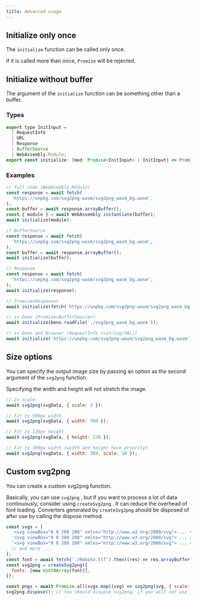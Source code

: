 ```yaml
---
title: Advanced usage
---
```


## Initialize only once

The `initialize` function can be called only once.

If it is called more than once, `Promise` will be rejected.

## Initialize without buffer

The argument of the `initialize` function can be something other than a buffer.

### Types

```js
export type InitInput =
  | RequestInfo
  | URL
  | Response
  | BufferSource
  | WebAssembly.Module;
export const initialize: (mod: Promise<InitInput> | InitInput) => Promise<void>;
```

### Examples

```js
// full code (WebAsembly.Module)
const response = await fetch(
  'https://unpkg.com/svg2png-wasm/svg2png_wasm_bg.wasm',
);
const buffer = await response.arrayBuffer();
const { module } = await WebAssembly.instantiate(buffer);
await initialize(module);

// BufferSource
const response = await fetch(
  'https://unpkg.com/svg2png-wasm/svg2png_wasm_bg.wasm',
);
const buffer = await response.arrayBuffer();
await initialize(buffer);

// Response
const response = await fetch(
  'https://unpkg.com/svg2png-wasm/svg2png_wasm_bg.wasm',
);
await initialize(response);

// Promise<Response>
await initialize(fetch('https://unpkg.com/svg2png-wasm/svg2png_wasm_bg.wasm'));

// in Deno (Promise<BufferSource>)
await initialize(Deno.readFile('./svg2png_wasm_bg.wasm'));

// in Deno and Browser (RequestInfo (=string/URL))
await initialize('https://unpkg.com/svg2png-wasm/svg2png_wasm_bg.wasm');
```

## Size options

You can specify the output image size by passing an option as the second argument of the `svg2png` function.

Specifying the width and height will not stretch the image.

```js
// 2x scale
await svg2png(svgData, { scale: 2 });

// Fit to 500px width
await svg2png(svgData, { width: 500 });

// Fit to 128px height
await svg2png(svgData, { height: 128 });

// Fit to 300px width (width and height have priority)
await svg2png(svgData, { width: 300, scale: 10 });
```

## Custom svg2png

You can create a custom svg2png function.

Basically, you can use `svg2png` , but if you want to process a lot of data continuously, consider using `createSvg2png` . It can reduce the overhead of font loading. Converters generated by `createSvg2png` should be disposed of after use by calling the dispose method.

```js
const svgs = [
  '<svg viewBox="0 0 200 200" xmlns="http://www.w3.org/2000/svg"> ... </svg>',
  '<svg viewBox="0 0 200 200" xmlns="http://www.w3.org/2000/svg"> ... </svg>',
  '<svg viewBox="0 0 200 200" xmlns="http://www.w3.org/2000/svg"> ... </svg>',
  // and more ...
];
const font = await fetch('./Roboto.ttf').then((res) => res.arrayBuffer());
const svg2png = createSvg2png({
  fonts: [new Uint8Array(font)],
});

const pngs = await Promise.all(svgs.map((svg) => svg2png(svg, { scale: 2 })));
svg2png.dispose(); // You should dispose svg2png, if you will not use it in the future
```
